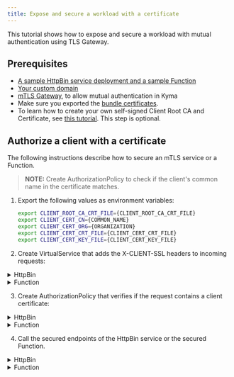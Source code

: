 ```yaml
---
title: Expose and secure a workload with a certificate
---
```


This tutorial shows how to expose and secure a workload with mutual authentication using TLS Gateway.

## Prerequisites

* [A sample HttpBin service deployment and a sample Function](./apix-01-create-workload.md)
* [Your custom domain](./apix-02-setup-custom-domain-for-workload.md)
* [mTLS Gateway](../00-security/sec-03-setup-mtls-gateway.md), to allow mutual authentication in Kyma 
* Make sure you exported the [bundle certificates](../00-security/sec-03-setup-mtls-gateway#steps).
* To learn how to create your own self-signed Client Root CA and Certificate, see [this tutorial](../00-security/sec-02-mtls-selfsign-client-certicate.md). This step is optional.

## Authorize a client with a certificate

The following instructions describe how to secure an mTLS service or a Function. 
>**NOTE:** Create AuthorizationPolicy to check if the client's common name in the certificate matches.

1. Export the following values as environment variables:

   ```bash
   export CLIENT_ROOT_CA_CRT_FILE={CLIENT_ROOT_CA_CRT_FILE}
   export CLIENT_CERT_CN={COMMON_NAME}
   export CLIENT_CERT_ORG={ORGANIZATION}
   export CLIENT_CERT_CRT_FILE={CLIENT_CERT_CRT_FILE}
   export CLIENT_CERT_KEY_FILE={CLIENT_CERT_KEY_FILE}
   ```
2. Create VirtualService that adds the X-CLIENT-SSL headers to incoming requests:
   
<div tabs>
  <details>
  <summary>
  HttpBin
  </summary>
  Run:

   ```bash
   cat <<EOF | kubectl apply -f - 
   apiVersion: networking.istio.io/v1alpha3
   kind: VirtualService
   metadata:
     name: httpbin-vs
     namespace: ${NAMESPACE}
   spec:
     hosts:
     - "httpbin-vs.${DOMAIN_TO_EXPOSE_WORKLOADS}"
     gateways:
     - ${MTLS_GATEWAY_NAME}
     http:
     - route:
       - destination:
           port:
             number: 8000
           host: httpbin
         headers:
           request:
             set:
               X-CLIENT-SSL-CN: "%DOWNSTREAM_PEER_SUBJECT%"
               X-CLIENT-SSL-SAN: "%DOWNSTREAM_PEER_URI_SAN%"
               X-CLIENT-SSL-ISSUER: "%DOWNSTREAM_PEER_ISSUER%"
   EOF
   ```
  </details>
  <details>
  <summary>
  Function
  </summary>

  Run:
   ```bash
   cat <<EOF | kubectl apply -f - 
   apiVersion: networking.istio.io/v1alpha3
   kind: VirtualService
   metadata:
     name: function-vs
     namespace: ${NAMESPACE}
   spec:
     hosts:
     - "function-vs.${DOMAIN_TO_EXPOSE_WORKLOADS}"
     gateways:
     - ${MTLS_GATEWAY_NAME}
     http:
     - route:
       - destination:
           port:
             number: 80
           host: function
         headers:
           request:
             set:
               X-CLIENT-SSL-CN: "%DOWNSTREAM_PEER_SUBJECT%"
               X-CLIENT-SSL-SAN: "%DOWNSTREAM_PEER_URI_SAN%"
               X-CLIENT-SSL-ISSUER: "%DOWNSTREAM_PEER_ISSUER%"
   EOF
   ```
  </details>
</div>

3. Create AuthorizationPolicy that verifies if the request contains a client certificate:
   
<div tabs>
  <details>
  <summary>
  HttpBin
  </summary>
  
  Run:
   
   ```bash
   cat <<EOF | kubectl apply -f -
   apiVersion: security.istio.io/v1beta1
   kind: AuthorizationPolicy
   metadata:
     name: test-authz-policy
     namespace: ${NAMESPACE}
   spec:
     action: ALLOW
     rules:
     - to:
       - operation:
           hosts: ["httpbin-vs.${DOMAIN_TO_EXPOSE_WORKLOADS}"]
       when:
       - key: request.headers[X-Client-Ssl-Cn]
         values: ["O=${CLIENT_CERT_ORG},CN=${CLIENT_CERT_CN}"]
   EOF
   ```
  </details>
  <details>
  <summary>
  Function
  </summary>

  Run:
   ```bash
   cat <<EOF | kubectl apply -f -
   apiVersion: security.istio.io/v1beta1
   kind: AuthorizationPolicy
   metadata:
     name: test-authz-policy
     namespace: ${NAMESPACE}
   spec:
     action: ALLOW
     rules:
     - to:
       - operation:
           hosts: ["function-vs.${DOMAIN_TO_EXPOSE_WORKLOADS}"]
       when:
       - key: request.headers[X-Client-Ssl-Cn]
         values: ["O=${CLIENT_CERT_ORG},CN=${CLIENT_CERT_CN}"]
   EOF
   ```
  </details>
</div>

4. Call the secured endpoints of the HttpBin service or the secured Function.

<div tabs>

  <details>
  <summary>
  HttpBin
  </summary>

Send a `GET` request to the HttpBin service with the client certificates that you used to create mTLS Gateway:

   ```shell
   curl --key ${CLIENT_CERT_KEY_FILE} \
        --cert ${CLIENT_CERT_CRT_FILE} \
        --cacert ${CLIENT_ROOT_CA_CRT_FILE} \
        -ik -X GET https://httpbin-vs.$DOMAIN_TO_EXPOSE_WORKLOADS/headers
   ```

The successful call returns the code `200` response. If you call the service without the proper certificates or with invalid ones, you get the code `403` response.

  </details>

  <details>
  <summary>
  Function
  </summary>

Send a `GET` request to the Function with the client certificates that you used to create mTLS Gateway:

   ```shell
   curl --key ${CLIENT_CERT_KEY_FILE} \
        --cert ${CLIENT_CERT_CRT_FILE} \
        --cacert ${CLIENT_ROOT_CA_CRT_FILE} \
        -ik -X GET https://function-vs.$DOMAIN_TO_EXPOSE_WORKLOADS/function
   ```

The successful call returns the code `200` response. If you call the Function without the proper certificates or with invalid ones, you get the code `403` response.
  </details>
</div>